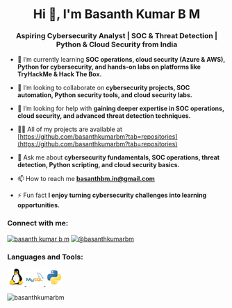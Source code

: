 <h1 align="center">Hi 👋, I'm Basanth Kumar B M</h1>
<h3 align="center">Aspiring Cybersecurity Analyst | SOC & Threat Detection | Python & Cloud Security from India</h3>

- 🌱 I’m currently learning **SOC operations, cloud security (Azure & AWS), Python for cybersecurity, and hands-on labs on platforms like TryHackMe & Hack The Box.**

- 👯 I’m looking to collaborate on **cybersecurity projects, SOC automation, Python security tools, and cloud security labs.**

- 🤝 I’m looking for help with **gaining deeper expertise in SOC operations, cloud security, and advanced threat detection techniques.**

- 👨‍💻 All of my projects are available at [https://github.com/basanthkumarbm?tab=repositories](https://github.com/basanthkumarbm?tab=repositories)

- 💬 Ask me about **cybersecurity fundamentals, SOC operations, threat detection, Python scripting, and cloud security basics.**

- 📫 How to reach me **basanthbm.in@gmail.com**

- ⚡ Fun fact **I enjoy turning cybersecurity challenges into learning opportunities.**

<h3 align="left">Connect with me:</h3>
<p align="left">
<a href="https://linkedin.com/in/basanth kumar b m" target="blank"><img align="center" src="https://raw.githubusercontent.com/rahuldkjain/github-profile-readme-generator/master/src/images/icons/Social/linked-in-alt.svg" alt="basanth kumar b m" height="30" width="40" /></a>
<a href="https://www.hackerrank.com/@basanthkumarbm" target="blank"><img align="center" src="https://raw.githubusercontent.com/rahuldkjain/github-profile-readme-generator/master/src/images/icons/Social/hackerrank.svg" alt="@basanthkumarbm" height="30" width="40" /></a>
</p>

<h3 align="left">Languages and Tools:</h3>
<p align="left"> <a href="https://www.linux.org/" target="_blank" rel="noreferrer"> <img src="https://raw.githubusercontent.com/devicons/devicon/master/icons/linux/linux-original.svg" alt="linux" width="40" height="40"/> </a> <a href="https://www.mysql.com/" target="_blank" rel="noreferrer"> <img src="https://raw.githubusercontent.com/devicons/devicon/master/icons/mysql/mysql-original-wordmark.svg" alt="mysql" width="40" height="40"/> </a> <a href="https://www.python.org" target="_blank" rel="noreferrer"> <img src="https://raw.githubusercontent.com/devicons/devicon/master/icons/python/python-original.svg" alt="python" width="40" height="40"/> </a> </p>

<p><img align="center" src="https://github-readme-stats.vercel.app/api/top-langs?username=basanthkumarbm&show_icons=true&locale=en&layout=compact" alt="basanthkumarbm" /></p>
